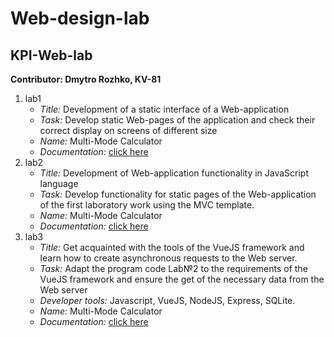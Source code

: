 # Web-design-lab
## KPI-Web-lab
**Contributor: Dmytro Rozhko, KV-81**
1. lab1 
   - *Title:* Development of a static interface of a Web-application
   - *Task:* Develop static Web-pages of the application and check their 
	   correct display on screens of different size
   - *Name:* Multi-Mode Calculator
   - *Documentation:* [click here](https://docs.google.com/document/d/1MLKzcV3HJU0tP7bReMBPFKufPEqN682x66Z918x6JqU/edit?usp=sharing)
2. lab2
   - *Title:* Development of Web-application functionality in JavaScript language
   - *Task:* Develop functionality for static pages of the Web-application of the first laboratory work using the MVC template.
   - *Name:* Multi-Mode Calculator
   - *Documentation:* [click here](https://docs.google.com/document/d/1B2vj3Wk8cwj6h21oiq2hV6HuavdtHz1CMQsO4gHJRR4/edit?usp=sharing)
3. lab3
   - *Title:* Get acquainted with the tools of the VueJS framework and learn how to create asynchronous requests to the Web server.
   - *Task:* Adapt the program code Lab№2 to the requirements of the VueJS framework and ensure the get of the necessary data from the Web server
   - *Developer tools:* Javascript, VueJS, NodeJS, Express, SQLite.
   - *Name:* Multi-Mode Calculator
   - *Documentation:* [click here](https://docs.google.com/document/d/1Su2EqAd_nqQwCbxZl5Aaxg-XwWlOMH7x-Ud7ZC-5K2A/edit?usp=sharing)